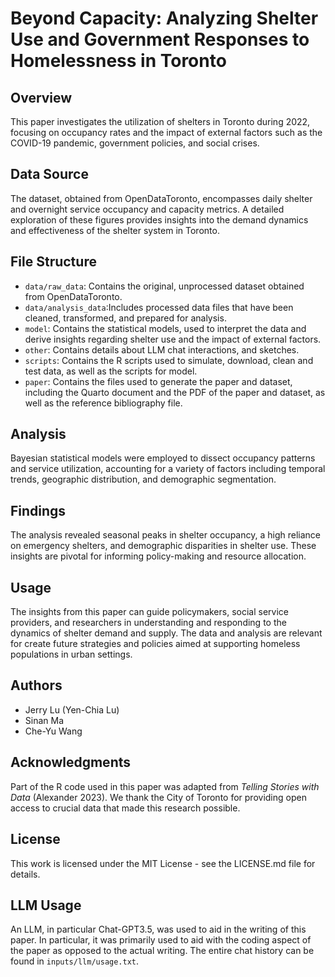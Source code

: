 # Beyond Capacity: Analyzing Shelter Use and Government Responses to Homelessness in Toronto

## Overview

This paper investigates the utilization of shelters in Toronto during 2022, focusing on occupancy rates and the impact of external factors such as the COVID-19 pandemic, government policies, and social crises.

## Data Source

The dataset, obtained from OpenDataToronto, encompasses daily shelter and overnight service occupancy and capacity metrics. A detailed exploration of these figures provides insights into the demand dynamics and effectiveness of the shelter system in Toronto.

## File Structure

- `data/raw_data`: Contains the original, unprocessed dataset obtained from OpenDataToronto.
- `data/analysis_data`:Includes processed data files that have been cleaned, transformed, and prepared for analysis.
-  `model`: Contains the statistical models, used to interpret the data and derive insights regarding shelter use and the impact of external factors.
-  `other`: Contains details about LLM chat interactions, and sketches.
-  `scripts`: Contains the R scripts used to simulate, download, clean and test data, as well as the scripts for model.
-  `paper`: Contains the files used to generate the paper and dataset, including the Quarto document and the PDF of the paper and dataset, as well as the reference bibliography file.

## Analysis

Bayesian statistical models were employed to dissect occupancy patterns and service utilization, accounting for a variety of factors including temporal trends, geographic distribution, and demographic segmentation.

## Findings

The analysis revealed seasonal peaks in shelter occupancy, a high reliance on emergency shelters, and demographic disparities in shelter use. These insights are pivotal for informing policy-making and resource allocation.

## Usage

The insights from this paper can guide policymakers, social service providers, and researchers in understanding and responding to the dynamics of shelter demand and supply. The data and analysis are relevant for create future strategies and policies aimed at supporting homeless populations in urban settings.

## Authors

- Jerry Lu (Yen-Chia Lu)
- Sinan Ma
- Che-Yu Wang

## Acknowledgments

Part of the R code used in this paper was adapted from *Telling Stories with Data* (Alexander 2023). We thank the City of Toronto for providing open access to crucial data that made this research possible.

## License

This work is licensed under the MIT License - see the LICENSE.md file for details.

## LLM Usage

An LLM, in particular Chat-GPT3.5, was used to aid in the writing of this paper. In particular, it was primarily used to aid with the coding aspect of the paper as opposed to the actual writing. The entire chat history can be found in `inputs/llm/usage.txt`.

